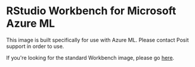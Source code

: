 # RStudio Workbench for Microsoft Azure ML

This image is built specifically for use with Azure ML. Please contact Posit support in order to use.

If you're looking for the standard Workbench image, please go [here](https://hub.docker.com/r/rstudio/rstudio-workbench).

